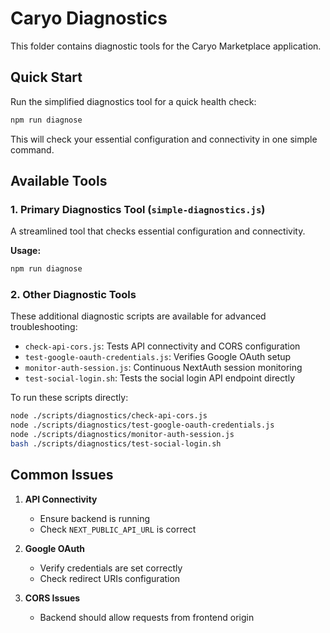# Caryo Diagnostics

This folder contains diagnostic tools for the Caryo Marketplace application.

## Quick Start

Run the simplified diagnostics tool for a quick health check:

```bash
npm run diagnose
```

This will check your essential configuration and connectivity in one simple command.

## Available Tools

### 1. Primary Diagnostics Tool (`simple-diagnostics.js`)
A streamlined tool that checks essential configuration and connectivity.

**Usage:**
```bash
npm run diagnose
```

### 2. Other Diagnostic Tools

These additional diagnostic scripts are available for advanced troubleshooting:

- `check-api-cors.js`: Tests API connectivity and CORS configuration
- `test-google-oauth-credentials.js`: Verifies Google OAuth setup
- `monitor-auth-session.js`: Continuous NextAuth session monitoring
- `test-social-login.sh`: Tests the social login API endpoint directly

To run these scripts directly:

```bash
node ./scripts/diagnostics/check-api-cors.js
node ./scripts/diagnostics/test-google-oauth-credentials.js
node ./scripts/diagnostics/monitor-auth-session.js
bash ./scripts/diagnostics/test-social-login.sh
```

## Common Issues

1. **API Connectivity**
   - Ensure backend is running
   - Check `NEXT_PUBLIC_API_URL` is correct

2. **Google OAuth**
   - Verify credentials are set correctly
   - Check redirect URIs configuration

3. **CORS Issues**
   - Backend should allow requests from frontend origin
